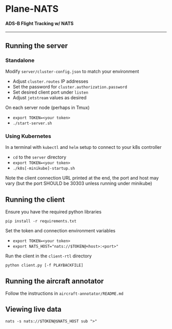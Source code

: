 # Plane-NATS
#### ADS-B Flight Tracking w/ NATS
------------
## Running the server
### Standalone
Modify `server/cluster-config.json` to match your environment
- Adjust `cluster.routes` IP addresses
- Set the password for `cluster.authorization.password`
- Set desired client port under `listen`
- Adjust `jetstream` values as desired

On each server node (perhaps in Tmux)
- `export TOKEN=<your token>`
- `./start-server.sh`

### Using Kubernetes 
In a terminal with `kubectl` and `helm` setup to connect to your k8s controller
- `cd` to the `server` directory
- `export TOKEN=<your token>`
- `./k8s[-minikube]-startup.sh`

Note the client connection URL printed at the end, the port and host may vary
(but the port SHOULD be 30303 unless running under minikube)

## Running the client
Ensure you have the required python libraries
```
pip install -r requirements.txt
```

Set the token and connection environment variables
- `export TOKEN=<your token>`
- `export NATS_HOST="nats://$TOKEN@<host>:<port>"`

Run the client in the `client-rtl` directory
```
python client.py [-f PLAYBACKFILE]
```

## Running the aircraft annotator
Follow the instructions in `aircraft-annotator/README.md`

## Viewing live data
```
nats -s nats://$TOKEN@$NATS_HOST sub ">"
```

